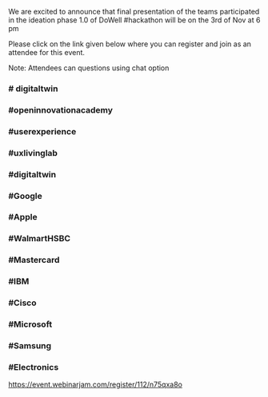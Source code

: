 We are excited to announce that final presentation of the teams participated in the ideation phase 1.0 of DoWell #hackathon will be on the 3rd of Nov at 6 pm

Please click on the link given below where you can register and join as an attendee for this event.

Note: Attendees can questions using chat option

### # digitaltwin
### #openinnovationacademy 
### #userexperience 
### #uxlivinglab 
### #digitaltwin 
### #Google 
### #Apple
### #WalmartHSBC 
### #Mastercard 
### #IBM 
### #Cisco 
### #Microsoft 
### #Samsung 
### #Electronics

https://event.webinarjam.com/register/112/n75qxa8o
